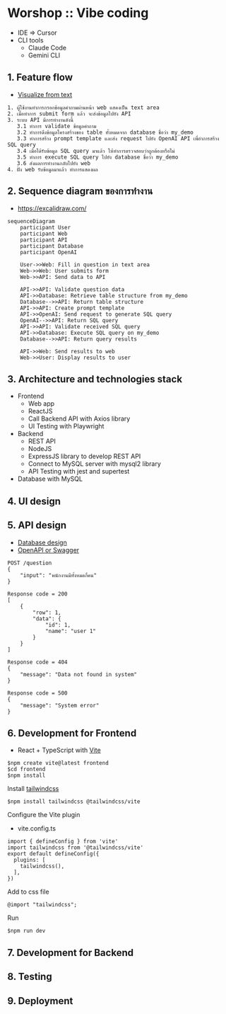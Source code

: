 # Worshop :: Vibe coding
* IDE => Cursor
* CLI tools
  * Claude Code
  * Gemini CLI  

## 1. Feature flow
* [Visualize from text](https://www.napkin.ai/)

```
1. ผู้ใช้งานทำการกรอกข้อมูลคำถามผ่านหน้า web แสดงเป็น text area
2. เมื่อทำการ submit form แล้ว จะส่งข้อมูลไปยัง API
3. ระบบ API มีการทำงานดังนี้
   3.1 ทำการ validate ข้อมูลคำถาม
   3.2 ทำการดึงข้อมูลโครงสร้างของ table ทั้งหมดจาก database ชื่อว่า my_demo
   3.3 ทำการสร้าง prompt template และส่ง request ไปยัง OpenAI API เพื่อำการสร้าง SQL query
   3.4 เมื่อได้รับข้อมูล SQL query มาแล้ว ให้ทำการตรวจสอบว่าถูกต้องหรือไม่
   3.5 ทำการ execute SQL query ไปยัง database ชื่อว่า my_demo
   3.6 ส่งผลการทำงานกลับไปยัง web
4. ฝั่ง web รับข้อมูลมาแล้ว ทำการแสดงผล
```

## 2. Sequence diagram ของการทำงาน
* https://excalidraw.com/

```mermaid
sequenceDiagram
    participant User
    participant Web
    participant API
    participant Database
    participant OpenAI

    User->>Web: Fill in question in text area
    Web->>Web: User submits form
    Web->>API: Send data to API

    API->>API: Validate question data
    API->>Database: Retrieve table structure from my_demo
    Database-->>API: Return table structure
    API->>API: Create prompt template
    API->>OpenAI: Send request to generate SQL query
    OpenAI-->>API: Return SQL query
    API->>API: Validate received SQL query
    API->>Database: Execute SQL query on my_demo
    Database-->>API: Return query results

    API->>Web: Send results to web
    Web->>User: Display results to user
```

## 3. Architecture and technologies stack
* Frontend
  * Web app
  * ReactJS
  * Call Backend API with Axios library
  * UI Testing with Playwright
* Backend
  * REST API
  * NodeJS
  * ExpressJS library to develop REST API
  * Connect to MySQL server with mysql2 library
  * API Testing with jest and supertest
* Database with MySQL

## 4. UI design


## 5. API design
* [Database design](https://database.build/)
* [OpenAPI or Swagger](https://swagger.io/)
```
POST /question
{
    "input": "พนักงานมีทั้งหมดกี่คน"
}

Response code = 200
[
    {
        "row": 1,
        "data": {
            "id": 1,
            "name": "user 1"
        }
    }
]

Response code = 404
{
    "message": "Data not found in system"
}

Response code = 500
{
    "message": "System error"
}
```

## 6. Development for Frontend
* React + TypeScript with [Vite](https://vite.dev/)
```
$npm create vite@latest frontend
$cd frontend
$npm install
```

Install [tailwindcss](https://tailwindcss.com/docs/installation/using-vite)
```
$npm install tailwindcss @tailwindcss/vite
```

Configure the Vite plugin
* vite.config.ts
```
import { defineConfig } from 'vite'
import tailwindcss from '@tailwindcss/vite'
export default defineConfig({
  plugins: [
    tailwindcss(),
  ],
})
```

Add to css file
```
@import "tailwindcss";
```

Run
```
$npm run dev
```

## 7. Development for Backend



## 8. Testing


## 9. Deployment

